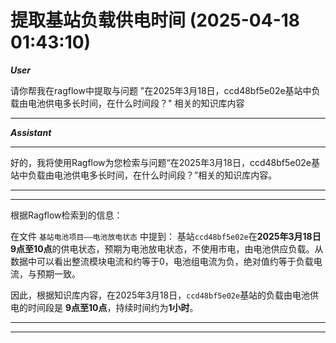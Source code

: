 <!-- Generated by SpecStory -->

# 提取基站负载供电时间 (2025-04-18 01:43:10)

_**User**_

请你帮我在ragflow中提取与问题 "在2025年3月18日，ccd48bf5e02e基站中负载由电池供电多长时间，在什么时间段？" 相关的知识库内容

---

_**Assistant**_



---

好的，我将使用Ragflow为您检索与问题“在2025年3月18日，ccd48bf5e02e基站中负载由电池供电多长时间，在什么时间段？”相关的知识库内容。



---



---

根据Ragflow检索到的信息：

在文件 `基站电池项目——电池放电状态` 中提到：
基站`ccd48bf5e02e`在**2025年3月18日9点至10点**的供电状态，预期为电池放电状态，不使用市电，由电池供应负载。从数据中可以看出整流模块电流和约等于0，电池组电流为负，绝对值约等于负载电流，与预期一致。

因此，根据知识库内容，在2025年3月18日，`ccd48bf5e02e`基站的负载由电池供电的时间段是 **9点至10点**，持续时间约为**1小时**。

---



---

